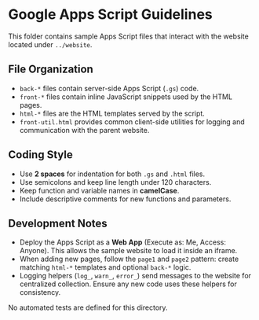 # Google Apps Script Guidelines

This folder contains sample Apps Script files that interact with the website located under `../website`.

## File Organization
- `back-*` files contain server-side Apps Script (`.gs`) code.
- `front-*` files contain inline JavaScript snippets used by the HTML pages.
- `html-*` files are the HTML templates served by the script.
- `front-util.html` provides common client-side utilities for logging and communication with the parent website.

## Coding Style
- Use **2 spaces** for indentation for both `.gs` and `.html` files.
- Use semicolons and keep line length under 120 characters.
- Keep function and variable names in **camelCase**.
- Include descriptive comments for new functions and parameters.

## Development Notes
- Deploy the Apps Script as a **Web App** (Execute as: Me, Access: Anyone). This allows the sample website to load it inside an iframe.
- When adding new pages, follow the `page1` and `page2` pattern: create matching `html-*` templates and optional `back-*` logic.
- Logging helpers (`log_`, `warn_`, `error_`) send messages to the website for centralized collection. Ensure any new code uses these helpers for consistency.

No automated tests are defined for this directory.
